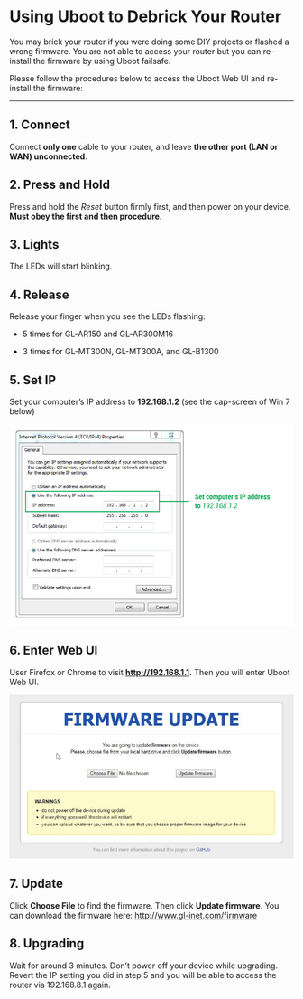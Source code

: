# Using Uboot to Debrick Your Router

You may brick your router if you were doing some DIY projects or flashed a wrong firmware. You are not able to access your router but you can re-install the firmware by using Uboot failsafe.



Please follow the procedures below to access the Uboot Web UI and re-install the firmware:

---


## 1. Connect
Connect **only one** cable to your router, and leave **the other port (LAN or WAN) unconnected**.


## 2. Press and Hold
Press and hold the *Reset* button firmly first, and then power on your device. **Must obey the first and then procedure**.


## 3. Lights
The LEDs will start blinking.


## 4. Release
Release your finger when you see the LEDs flashing:
- 5 times for GL-AR150 and GL-AR300M16

- 3 times for GL-MT300N, GL-MT300A, and GL-B1300


## 5. Set IP
Set your computer’s IP address to **192.168.1.2** (see the cap-screen of Win 7 below)

   ![](src/debrick/set_ip.jpg)


## 6. Enter Web UI
User Firefox or Chrome to visit **http://192.168.1.1.** Then you will enter Uboot Web UI.

   ![](src/debrick/ui.jpg)


## 7. Update
Click **Choose File** to find the firmware. Then click **Update firmware**. You can download the firmware here: <http://www.gl-inet.com/firmware>


## 8. Upgrading
Wait for around 3 minutes. Don’t power off your device while upgrading. Revert the IP setting you did in step 5 and you will be able to access the router via 192.168.8.1 again.